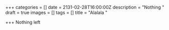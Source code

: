 +++
categories = []
date = 2131-02-28T16:00:00Z
description = "Nothing "
draft = true
images = []
tags = []
title = "Alalala "

+++
Nothing left